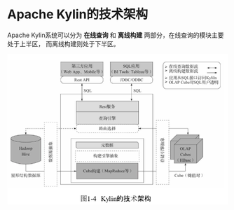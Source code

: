 Apache Kylin的技术架构
================================================================================
Apache Kylin系统可以分为 **在线查询** 和 **离线构建** 两部分，在线查询的模块主要处于上半区，
而离线构建则处于下半区。

![Kylin的技术架构](img/2.png)
